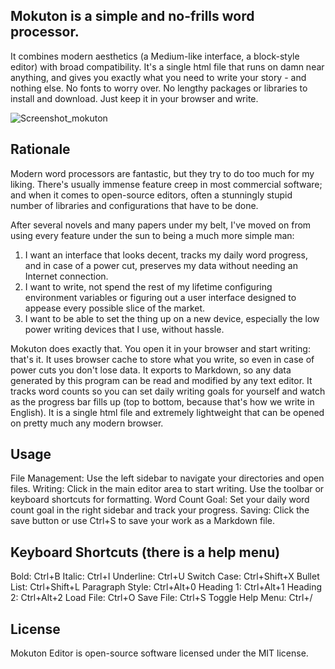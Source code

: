 ## Mokuton is a simple and no-frills word processor. 

It combines modern aesthetics (a Medium-like interface, a block-style editor) with broad compatibility. It's a single html file that runs on damn near anything, and gives you exactly what you need to write your story - and nothing else. No fonts to worry over. No lengthy packages or libraries to install and download. Just keep it in your browser and write.  

![Screenshot_mokuton](https://github.com/yudhanjaya/Mokuton/assets/16394240/c6c80a0e-ffe5-4bd3-bea3-e2ea1397becb)

## Rationale

Modern word processors are fantastic, but they try to do too much for my liking. There's usually immense feature creep in most commercial software; and when it comes to open-source editors, often a stunningly stupid number of libraries and configurations that have to be done. 

After several novels and many papers under my belt, I've moved on from using every feature under the sun to being a much more simple man: 
1) I want an interface that looks decent, tracks my daily word progress, and in case of a power cut, preserves my data without needing an Internet connection.
2)  I want to write, not spend the rest of my lifetime configuring environment variables or figuring out a user interface designed to appease every possible slice of the market.
3)  I want to be able to set the thing up on a new device, especially the low power writing devices that I use, without hassle.  

Mokuton does exactly that. You open it in your browser and start writing: that's it. It uses browser cache to store what you write, so even in case of power cuts you don't lose data. It exports to Markdown, so any data generated by this program can be read and modified by any text editor. It tracks word counts so you can set daily writing goals for yourself and watch as the progress bar fills up (top to bottom, because that's how we write in English). It is a single html file and extremely lightweight that can be opened on pretty much any modern browser. 

## Usage

File Management: Use the left sidebar to navigate your directories and open files.
Writing: Click in the main editor area to start writing. Use the toolbar or keyboard shortcuts for formatting.
Word Count Goal: Set your daily word count goal in the right sidebar and track your progress.
Saving: Click the save button or use Ctrl+S to save your work as a Markdown file.

## Keyboard Shortcuts (there is a help menu)

Bold: Ctrl+B
Italic: Ctrl+I
Underline: Ctrl+U
Switch Case: Ctrl+Shift+X
Bullet List: Ctrl+Shift+L
Paragraph Style: Ctrl+Alt+0
Heading 1: Ctrl+Alt+1
Heading 2: Ctrl+Alt+2
Load File: Ctrl+O
Save File: Ctrl+S
Toggle Help Menu: Ctrl+/

## License
Mokuton Editor is open-source software licensed under the MIT license.
